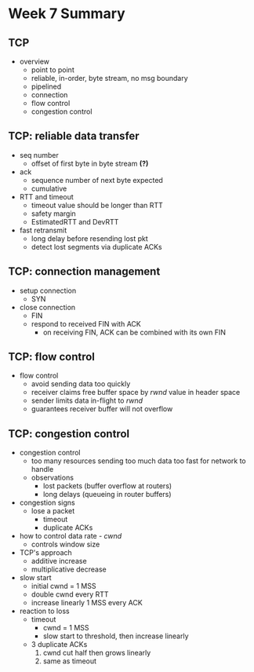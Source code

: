 # Week 7 Summary

## TCP

- overview
  - point to point
  - reliable, in-order, byte stream, no msg boundary
  - pipelined
  - connection
  - flow control
  - congestion control

## TCP: reliable data transfer
- seq number
  - offset of first byte in byte stream **(?)**
- ack
  - sequence number of next byte expected
  - cumulative
- RTT and timeout
  - timeout value should be longer than RTT
  - safety margin
  - EstimatedRTT and DevRTT
- fast retransmit
  - long delay before resending lost pkt
  - detect lost segments via duplicate ACKs

## TCP: connection management
- setup connection
  - SYN
- close connection
  - FIN
  - respond to received FIN with ACK
    - on receiving FIN, ACK can be combined with its own FIN

## TCP: flow control
- flow control
  - avoid sending data too quickly
  - receiver claims free buffer space by *rwnd* value in header space
  - sender limits data in-flight to *rwnd*
  - guarantees receiver buffer will not overflow

## TCP: congestion control
- congestion control
  - too many resources sending too much data too fast for network to handle
  - observations
    - lost packets (buffer overflow at routers)
    - long delays (queueing in router buffers)
- congestion signs
  - lose a packet
    - timeout
    - duplicate ACKs
- how to control data rate - *cwnd*
  - controls window size
- TCP's approach
  - additive increase
  - multiplicative decrease
- slow start
  - initial cwnd = 1 MSS
  - double cwnd every RTT
  - increase linearly 1 MSS every ACK
- reaction to loss
  - timeout
    - cwnd = 1 MSS
    - slow start to threshold, then increase linearly
  - 3 duplicate ACKs
    1. cwnd cut half then grows linearly
    2. same as timeout

